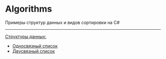 # Algorithms
Примеры структур данных и видов сортировки на C#
____
[Структуры данных:](https://github.com/Gandalf329/Algorithms/tree/main/data%20structure)

* [Односвязный список](https://github.com/Gandalf329/Algorithms/blob/main/data%20structure/LinkedList.cs)
* [Двусвязный список](https://github.com/Gandalf329/Algorithms/blob/main/data%20structure/DoublyLinkedList.cs)
